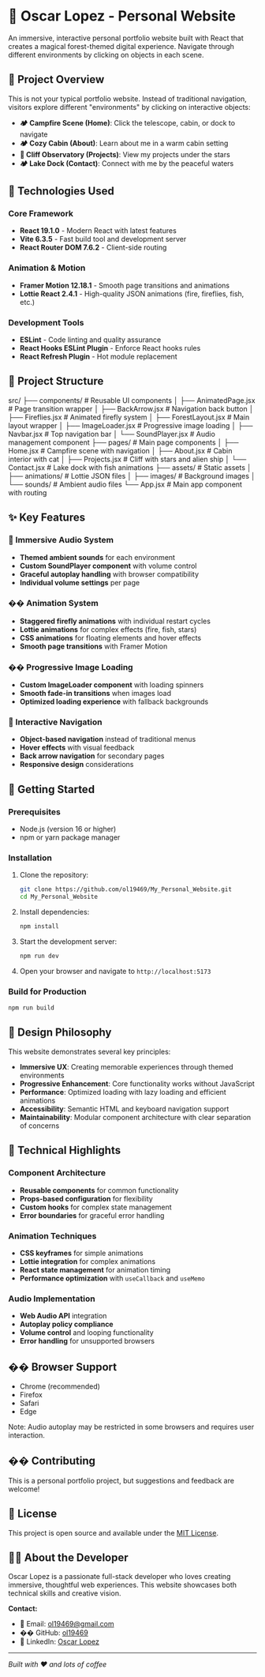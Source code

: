 # 🌲 Oscar Lopez - Personal Website

An immersive, interactive personal portfolio website built with React that creates a magical forest-themed digital experience. Navigate through different environments by clicking on objects in each scene.

## 🌲 Project Overview

This is not your typical portfolio website. Instead of traditional navigation, visitors explore different "environments" by clicking on interactive objects:

- **🏕️ Campfire Scene (Home)**: Click the telescope, cabin, or dock to navigate
- **🏕️ Cozy Cabin (About)**: Learn about me in a warm cabin setting
- **🔭 Cliff Observatory (Projects)**: View my projects under the stars
- **🏕️ Lake Dock (Contact)**: Connect with me by the peaceful waters

## 🌲 Technologies Used

### Core Framework

- **React 19.1.0** - Modern React with latest features
- **Vite 6.3.5** - Fast build tool and development server
- **React Router DOM 7.6.2** - Client-side routing

### Animation & Motion

- **Framer Motion 12.18.1** - Smooth page transitions and animations
- **Lottie React 2.4.1** - High-quality JSON animations (fire, fireflies, fish, etc.)

### Development Tools

- **ESLint** - Code linting and quality assurance
- **React Hooks ESLint Plugin** - Enforce React hooks rules
- **React Refresh Plugin** - Hot module replacement

## 🌲 Project Structure

src/
├── components/ # Reusable UI components
│ ├── AnimatedPage.jsx # Page transition wrapper
│ ├── BackArrow.jsx # Navigation back button
│ ├── Fireflies.jsx # Animated firefly system
│ ├── ForestLayout.jsx # Main layout wrapper
│ ├── ImageLoader.jsx # Progressive image loading
│ ├── Navbar.jsx # Top navigation bar
│ └── SoundPlayer.jsx # Audio management component
├── pages/ # Main page components
│ ├── Home.jsx # Campfire scene with navigation
│ ├── About.jsx # Cabin interior with cat
│ ├── Projects.jsx # Cliff with stars and alien ship
│ └── Contact.jsx # Lake dock with fish animations
├── assets/ # Static assets
│ ├── animations/ # Lottie JSON files
│ ├── images/ # Background images
│ └── sounds/ # Ambient audio files
└── App.jsx # Main app component with routing

## ✨ Key Features

### 🎵 Immersive Audio System

- **Themed ambient sounds** for each environment
- **Custom SoundPlayer component** with volume control
- **Graceful autoplay handling** with browser compatibility
- **Individual volume settings** per page

### �� Animation System

- **Staggered firefly animations** with individual restart cycles
- **Lottie animations** for complex effects (fire, fish, stars)
- **CSS animations** for floating elements and hover effects
- **Smooth page transitions** with Framer Motion

### ��️ Progressive Image Loading

- **Custom ImageLoader component** with loading spinners
- **Smooth fade-in transitions** when images load
- **Optimized loading experience** with fallback backgrounds

### 🎯 Interactive Navigation

- **Object-based navigation** instead of traditional menus
- **Hover effects** with visual feedback
- **Back arrow navigation** for secondary pages
- **Responsive design** considerations

## 🚀 Getting Started

### Prerequisites

- Node.js (version 16 or higher)
- npm or yarn package manager

### Installation

1. Clone the repository:

   ```bash
   git clone https://github.com/ol19469/My_Personal_Website.git
   cd My_Personal_Website
   ```

2. Install dependencies:

   ```bash
   npm install
   ```

3. Start the development server:

   ```bash
   npm run dev
   ```

4. Open your browser and navigate to `http://localhost:5173`

### Build for Production

```bash
npm run build
```

## 🎨 Design Philosophy

This website demonstrates several key principles:

- **Immersive UX**: Creating memorable experiences through themed environments
- **Progressive Enhancement**: Core functionality works without JavaScript
- **Performance**: Optimized loading with lazy loading and efficient animations
- **Accessibility**: Semantic HTML and keyboard navigation support
- **Maintainability**: Modular component architecture with clear separation of concerns

## 🔧 Technical Highlights

### Component Architecture

- **Reusable components** for common functionality
- **Props-based configuration** for flexibility
- **Custom hooks** for complex state management
- **Error boundaries** for graceful error handling

### Animation Techniques

- **CSS keyframes** for simple animations
- **Lottie integration** for complex animations
- **React state management** for animation timing
- **Performance optimization** with `useCallback` and `useMemo`

### Audio Implementation

- **Web Audio API** integration
- **Autoplay policy compliance**
- **Volume control** and looping functionality
- **Error handling** for unsupported browsers

## �� Browser Support

- Chrome (recommended)
- Firefox
- Safari
- Edge

Note: Audio autoplay may be restricted in some browsers and requires user interaction.

## �� Contributing

This is a personal portfolio project, but suggestions and feedback are welcome!

## 📄 License

This project is open source and available under the [MIT License](LICENSE).

## 👨‍💻 About the Developer

Oscar Lopez is a passionate full-stack developer who loves creating immersive, thoughtful web experiences. This website showcases both technical skills and creative vision.

**Contact:**

- 📧 Email: ol19469@gmail.com
- �� GitHub: [ol19469](https://github.com/ol19469)
- 💼 LinkedIn: [Oscar Lopez](https://www.linkedin.com/in/oscar-lopez-592534240/)

---

_Built with ❤️ and lots of coffee_
